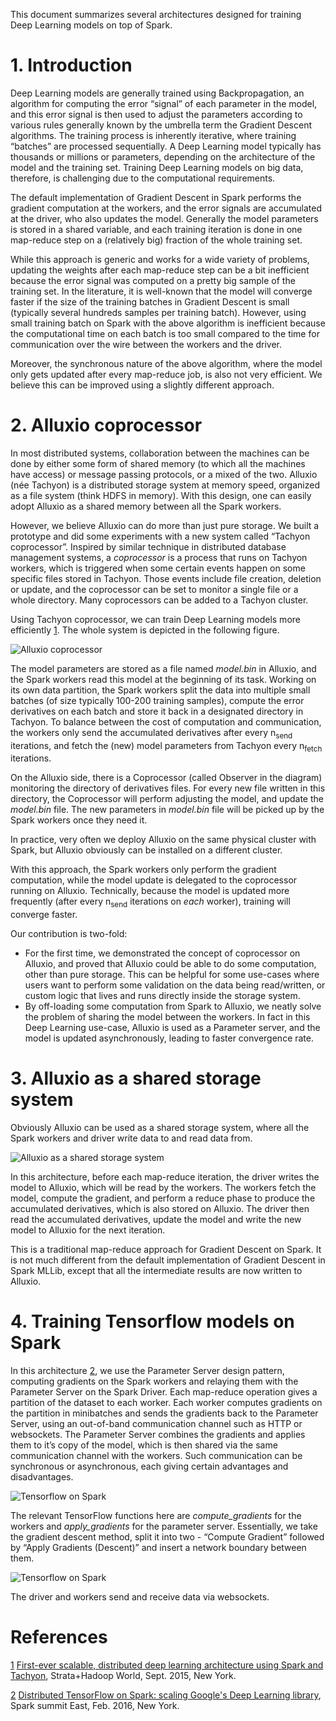This document summarizes several architectures designed for training Deep Learning models on top of Spark.

# 1. Introduction

Deep Learning models are generally trained using Backpropagation, an algorithm for computing the error “signal” of each parameter in the model, and this error signal is then used to adjust the parameters according to various rules generally known by the umbrella term the Gradient Descent algorithms. The training process is inherently iterative, where training “batches” are processed sequentially. A Deep Learning model typically has thousands or millions or parameters, depending on the architecture of the model and the training set. Training Deep Learning models on big data, therefore, is challenging due to the computational requirements.

The default implementation of Gradient Descent in Spark performs the gradient computation at the workers, and the error signals are accumulated at the driver, who also updates the model. Generally the model parameters is stored in a shared variable, and each training iteration is done in one map-reduce step on a (relatively big) fraction of the whole training set.

While this approach is generic and works for a wide variety of problems, updating the weights after each map-reduce step can be a bit inefficient because the error signal was computed on a pretty big sample of the training set. In the literature, it is well-known that the model will converge faster if the size of the training batches in Gradient Descent is small (typically several hundreds samples per training batch). However, using small training batch on Spark with the above algorithm is inefficient because the computational time on each batch is too small compared to the time for communication over the wire between the workers and the driver.

Moreover, the synchronous nature of the above algorithm, where the model only gets updated after every map-reduce job, is also not very efficient. We believe this can be improved using a slightly different approach.

# 2. Alluxio coprocessor
In most distributed systems, collaboration between the machines can be done by either some form of shared memory (to which all the machines have access) or message passing protocols, or a mixed of the two. Alluxio (née Tachyon) is a distributed storage system at memory speed, organized as a file system (think HDFS in memory). With this design, one can easily adopt Alluxio as a shared memory between all the Spark workers.

However, we believe Alluxio can do more than just pure storage. We built a prototype and did some experiments with a new system called “Tachyon coprocessor”. Inspired by similar technique in distributed database management systems, a *coprocessor* is a process that runs on Tachyon workers, which is triggered when some certain events happen on some specific files stored in Tachyon. Those events include file creation, deletion or update, and the coprocessor can be set to monitor a single file or a whole directory. Many coprocessors can be added to a Tachyon cluster.

Using Tachyon coprocessor, we can train Deep Learning models more efficiently [1]. The whole system is depicted in the following figure.

![Alluxio coprocessor][1]

The model parameters are stored as a file named *model.bin* in Alluxio, and the Spark workers read this model at the beginning of its task. Working on its own data partition, the Spark workers split the data into multiple small batches (of size typically 100-200 training samples), compute the error derivatives on each batch and store it back in a designated directory in Tachyon. To balance between the cost of computation and communication, the workers only send the accumulated derivatives after every n<sub>send</sub> iterations, and fetch the (new) model parameters from Tachyon every n<sub>fetch</sub> iterations.

On the Alluxio side, there is a Coprocessor (called Observer in the diagram) monitoring the directory of derivatives files. For every new file written in this directory, the Coprocessor will perform adjusting the model, and update the *model.bin* file. The new parameters in *model.bin* file will be picked up by the Spark workers once they need it.

In practice, very often we deploy Alluxio on the same physical cluster with Spark, but Alluxio obviously can be installed on a different cluster.

With this approach, the Spark workers only perform the gradient computation, while the model update is delegated to the coprocessor running on Alluxio. Technically, because the model is updated more frequently (after every n<sub>send</sub> iterations on *each* worker), training will converge faster.

Our contribution is two-fold:
- For the first time, we demonstrated the concept of coprocessor on Alluxio, and proved that Alluxio could be able to do some computation, other than pure storage. This can be helpful for some use-cases where users want to perform some validation on the data being read/written, or custom logic that lives and runs directly inside the storage system.
- By off-loading some computation from Spark to Alluxio, we neatly solve the problem of sharing the model between the workers. In fact in this Deep Learning use-case, Alluxio is used as a Parameter server, and the model is updated asynchronously, leading to faster convergence rate.

# 3. Alluxio as a shared storage system

Obviously Alluxio can be used as a shared storage system, where all the Spark workers and driver write data to and read data from.

![Alluxio as a shared storage system][2]

In this architecture, before each map-reduce iteration, the driver writes the model to Alluxio, which will be read by the workers. The workers fetch the model, compute the gradient, and perform a reduce phase to produce the accumulated derivatives, which is also stored on Alluxio. The driver then read the accumulated derivatives, update the model and write the new model to Alluxio for the next iteration.

This is a traditional map-reduce approach for Gradient Descent on Spark. It is not much different from the default implementation of Gradient Descent in Spark MLLib, except that all the intermediate results are now written to Alluxio.

# 4. Training Tensorflow models on Spark

In this architecture [2], we use the Parameter Server design pattern, computing gradients on the Spark workers and relaying them with the Parameter Server on the Spark Driver. Each map-reduce operation gives a partition of the dataset to each worker. Each worker computes gradients on the partition in minibatches and sends the gradients back to the Parameter Server, using an out-of-band communication channel such as HTTP or websockets. The Parameter Server combines the gradients and applies them to it’s copy of the model, which is then shared via the same communication channel with the workers. Such communication can be synchronous or asynchronous, each giving certain advantages and disadvantages. 

![Tensorflow on Spark][3]

The relevant TensorFlow functions here are *compute_gradients* for the workers and *apply_gradients* for the parameter server. Essentially, we take the gradient descent method, split it into two - “Compute Gradient” followed by “Apply Gradients (Descent)” and insert a network boundary between them.

![Tensorflow on Spark][4]

The driver and workers send and receive data via websockets.

# References

[1] [First-ever scalable, distributed deep learning architecture using Spark and Tachyon](http://conferences.oreilly.com/strata/big-data-conference-ny-2015/public/schedule/detail/43484), Strata+Hadoop World, Sept. 2015, New York.

[2] [Distributed TensorFlow on Spark: scaling Google's Deep Learning library](https://spark-summit.org/east-2016/events/distributed-tensor-flow-on-spark-scaling-googles-deep-learning-library/), Spark summit East, Feb. 2016, New York.

[1]: http://abc.com/a.png
[2]: http://abc.com/a.png
[3]: http://abc.com/a.png
[4]: http://abc.com/a.png